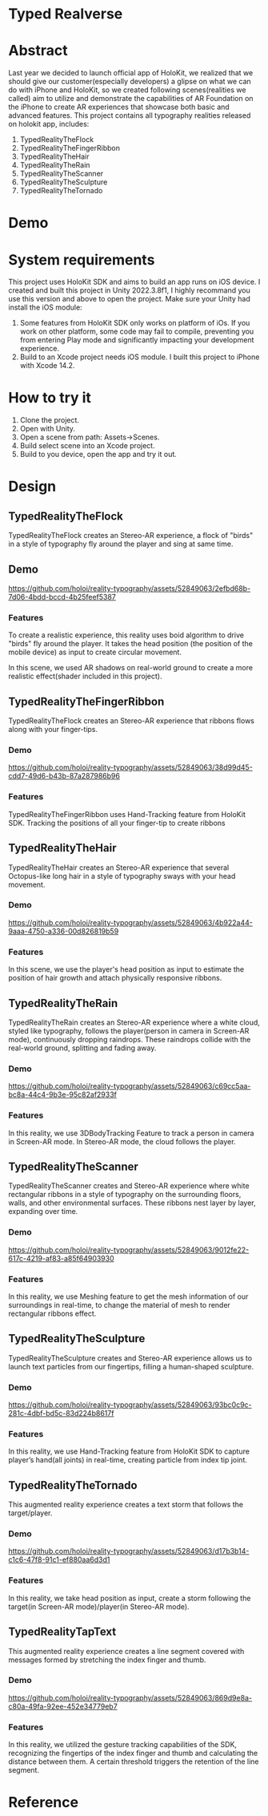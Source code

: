 # Typed Realverse

# Abstract
Last year we decided to launch official app of HoloKit, we realized that we should give our customer(especially developers) a glipse on what we can do with iPhone and HoloKit, so we created following scenes(realities we called) aim to utilize and demonstrate the capabilities of AR Foundation on the iPhone to create AR experiences that showcase both basic and advanced features.
This project contains all typography realities released on holokit app, includes:

1. TypedRealityTheFlock
2. TypedRealityTheFingerRibbon
3. TypedRealityTheHair
4. TypedRealityTheRain
5. TypedRealityTheScanner
6. TypedRealityTheSculpture
7. TypedRealityTheTornado

# Demo

# System requirements
This project uses HoloKit SDK and aims to build an app runs on iOS device.
I created and built this project in Unity 2022.3.8f1, I highly recommand you use this version and above to open the project.
Make sure your Unity had install the iOS module:
  1. Some features from HoloKit SDK only works on platform of iOs. If you work on other platform, some code may fail to compile, preventing you from entering Play mode and significantly impacting your development experience.
  2. Build to an Xcode project needs iOS module.
I built this project to iPhone with Xcode 14.2.

# How to try it
1. Clone the project.
2. Open with Unity.
3. Open a scene from path: Assets->Scenes.
4. Build select scene into an Xcode project.
5. Build to you device, open the app and try it out.

# Design
## TypedRealityTheFlock

TypedRealityTheFlock creates an Stereo-AR experience, a flock of "birds" in a style of typography fly around the player and sing at same time.

## Demo


https://github.com/holoi/reality-typography/assets/52849063/2efbd68b-7d06-4bdd-bccd-4b25feef5387



### Features

To create a realistic experience, this reality uses boid algorithm to drive "birds" fly around the player.
It takes the head position (the position of the mobile device) as input to create circular movement.

In this scene, we used AR shadows on real-world ground to create a more realistic effect(shader included in this project). 

## TypedRealityTheFingerRibbon

TypedRealityTheFlock creates an Stereo-AR experience that ribbons flows along with your finger-tips.

### Demo


https://github.com/holoi/reality-typography/assets/52849063/38d99d45-cdd7-49d6-b43b-87a287986b96


### Features

TypedRealityTheFingerRibbon uses Hand-Tracking feature from HoloKit SDK.
Tracking the positions of all your finger-tip to create ribbons

## TypedRealityTheHair

TypedRealityTheHair creates an Stereo-AR experience that several Octopus-like long hair in a style of typography sways with your head movement.

### Demo


https://github.com/holoi/reality-typography/assets/52849063/4b922a44-9aaa-4750-a336-00d826819b59


### Features

In this scene, we use the player's head position as input to estimate the position of hair growth and attach physically responsive ribbons.

## TypedRealityTheRain

TypedRealityTheRain creates an Stereo-AR experience where a white cloud, styled like typography, follows the player(person in camera in Screen-AR mode), continuously dropping raindrops. These raindrops collide with the real-world ground, splitting and fading away.

### Demo


https://github.com/holoi/reality-typography/assets/52849063/c69cc5aa-bc8a-44c4-9b3e-95c82af2933f


### Features

In this reality, we use 3DBodyTracking Feature to track a person in camera in Screen-AR mode. In Stereo-AR mode, the cloud follows the player.

## TypedRealityTheScanner

TypedRealityTheScanner creates and Stereo-AR experience where  white rectangular ribbons in a style of typography on the surrounding floors, walls, and other environmental surfaces. These ribbons nest layer by layer, expanding over time.

### Demo



https://github.com/holoi/reality-typography/assets/52849063/9012fe22-617c-4219-af83-a85f64903930


### Features

In this reality, we use Meshing feature to get the mesh information of our surroundings in real-time, to change the material of mesh to render rectangular ribbons effect.

## TypedRealityTheSculpture

TypedRealityTheSculpture creates and Stereo-AR experience allows us to launch text particles from our fingertips, filling a human-shaped sculpture.
### Demo


https://github.com/holoi/reality-typography/assets/52849063/93bc0c9c-281c-4dbf-bd5c-83d224b8617f


### Features

In this reality, we use Hand-Tracking feature from HoloKit SDK to capture player’s hand(all joints) in real-time, creating particle from index tip joint.

## TypedRealityTheTornado

This augmented reality experience creates a text storm that follows the target/player.

### Demo

https://github.com/holoi/reality-typography/assets/52849063/d17b3b14-c1c6-47f8-91c1-ef880aa6d3d1

### Features

In this reality, we take head position as input, create a storm following the target(in Screen-AR mode)/player(in Stereo-AR mode).

## TypedRealityTapText

This augmented reality experience creates a line segment covered with messages formed by stretching the index finger and thumb.


### Demo

https://github.com/holoi/reality-typography/assets/52849063/869d9e8a-c80a-49fa-92ee-452e34779eb7


### Features

In this reality, we utilized the gesture tracking capabilities of the SDK, recognizing the fingertips of the index finger and thumb and calculating the distance between them. A certain threshold triggers the retention of the line segment.

# Reference
